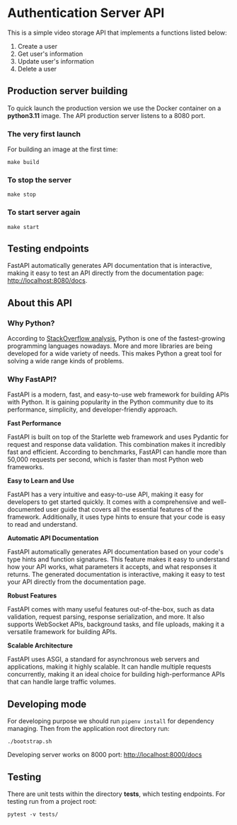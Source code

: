 # Authentication Server API

This is a simple video storage API that implements a functions listed below:

1. Create a user
2. Get user's information
3. Update user's information
3. Delete a user


## Production server building

To quick launch the production version we use the Docker container on a **python3.11** image. The API production server listens to a 8080 port.


### The very first launch

For building an image at the first time:

```
make build
```


### To stop the server

```
make stop
```


### To start server again

```
make start
```

## Testing endpoints

FastAPI automatically generates API documentation that is interactive, making it easy to test an API directly from the documentation page: [http://localhost:8080/docs](http://localhost:8080/docs).




## About this API

### Why Python?

According to [StackOverflow analysis](https://survey.stackoverflow.co/2022/#technology-most-popular-technologies), Python is one of the fastest-growing programming languages nowadays. More and more libraries are being developed for a wide variety of needs. This makes Python a great tool for solving a wide range kinds of problems.

### Why FastAPI?

FastAPI is a modern, fast, and easy-to-use web framework for building APIs with Python. It is gaining popularity in the Python community due to its performance, simplicity, and developer-friendly approach.

**Fast Performance**

FastAPI is built on top of the Starlette web framework and uses Pydantic for request and response data validation. This combination makes it incredibly fast and efficient. According to benchmarks, FastAPI can handle more than 50,000 requests per second, which is faster than most Python web frameworks.

**Easy to Learn and Use**

FastAPI has a very intuitive and easy-to-use API, making it easy for developers to get started quickly. It comes with a comprehensive and well-documented user guide that covers all the essential features of the framework. Additionally, it uses type hints to ensure that your code is easy to read and understand.

**Automatic API Documentation**

FastAPI automatically generates API documentation based on your code's type hints and function signatures. This feature makes it easy to understand how your API works, what parameters it accepts, and what responses it returns. The generated documentation is interactive, making it easy to test your API directly from the documentation page.

**Robust Features**

FastAPI comes with many useful features out-of-the-box, such as data validation, request parsing, response serialization, and more. It also supports WebSocket APIs, background tasks, and file uploads, making it a versatile framework for building APIs.

**Scalable Architecture**

FastAPI uses ASGI, a standard for asynchronous web servers and applications, making it highly scalable. It can handle multiple requests concurrently, making it an ideal choice for building high-performance APIs that can handle large traffic volumes.


## Developing mode

For developing purpose we should run `pipenv install` for dependency managing.
Then from the application root directory run:
```
./bootstrap.sh
```
Developing server works on 8000 port: [http://localhost:8000/docs](http://localhost:8000/docs)


## Testing

There are unit tests within the directory **tests**, which testing endpoints.
For testing run from a project root:

```
pytest -v tests/
```
